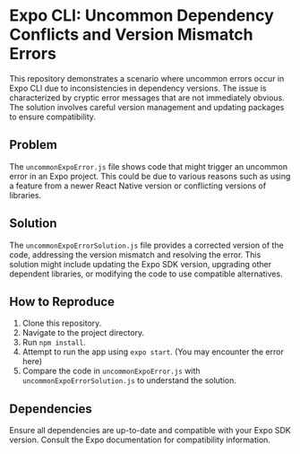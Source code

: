 # Expo CLI: Uncommon Dependency Conflicts and Version Mismatch Errors

This repository demonstrates a scenario where uncommon errors occur in Expo CLI due to inconsistencies in dependency versions.  The issue is characterized by cryptic error messages that are not immediately obvious.  The solution involves careful version management and updating packages to ensure compatibility.

## Problem
The `uncommonExpoError.js` file shows code that might trigger an uncommon error in an Expo project. This could be due to various reasons such as using a feature from a newer React Native version or conflicting versions of libraries.

## Solution
The `uncommonExpoErrorSolution.js` file provides a corrected version of the code, addressing the version mismatch and resolving the error.  This solution might include updating the Expo SDK version, upgrading other dependent libraries, or modifying the code to use compatible alternatives.

## How to Reproduce
1. Clone this repository.
2. Navigate to the project directory.
3. Run `npm install`.
4. Attempt to run the app using `expo start`. (You may encounter the error here)
5. Compare the code in `uncommonExpoError.js` with `uncommonExpoErrorSolution.js` to understand the solution.

## Dependencies
Ensure all dependencies are up-to-date and compatible with your Expo SDK version.  Consult the Expo documentation for compatibility information.
